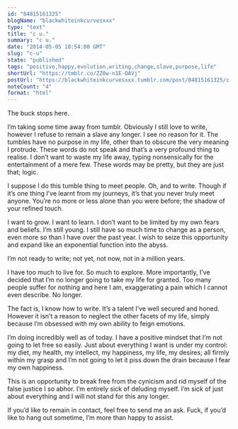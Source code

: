 ```yaml
---
id: "84815161325"
blogName: "blackwhiteinkcurvesxxx"
type: "text"
title: "c u."
summary: "c u."
date: "2014-05-05 10:54:00 GMT"
slug: "c-u"
state: "published"
tags: "positive,happy,evolution,writing,change,slave,purpose,life"
shortUrl: "https://tmblr.co/ZZ0w-n1E-OAVj"
postUrl: "https://blackwhiteinkcurvesxxx.tumblr.com/post/84815161325/c-u"
noteCount: "4"
format: "html"
---
```


The buck stops here.

I’m taking some time away from tumblr. Obviously I still love to write, however I refuse to remain a slave any longer. I see no reason for it. The tumbles have no purpose in my life, other than to obscure the very meaning I protrude. These words do not speak and that’s a very profound thing to realise. I don’t want to waste my life away, typing nonsensically for the entertainment of a mere few. These words may be pretty, but they are just that; logic.

I suppose I do this tumble thing to meet people. Oh, and to write. Though if it’s one thing I’ve learnt from my journeys, it’s that you never truly meet anyone. You’re no more or less alone than you were before; the shadow of your refined touch.

I want to grow. I want to learn. I don’t want to be limited by my own fears and beliefs. I’m still young. I still have so much time to change as a person, even more so than I have over the past year. I wish to seize this opportunity and expand like an exponential function into the abyss. 

I’m not ready to write; not yet, not now, not in a million years.

I have too much to live for. So much to explore. More importantly, I’ve decided that I’m no longer going to take my life for granted. Too many people suffer for nothing and here I am, exaggerating a pain which I cannot even describe. No longer.

The fact is, I know how to write. It’s a talent I’ve well secured and honed. However it isn’t a reason to neglect the other facets of my life, simply because I’m obsessed with my own ability to feign emotions.

I’m doing incredibly well as of today. I have a positive mindset that I’m not going to let free so easily. Just about everything I want is under my control: my diet, my health, my intellect, my happiness, my life, my desires; all firmly within my grasp and I’m not going to let it piss down the drain because I fear my own happiness.

This is an opportunity to break free from the cynicism and rid myself of the false justice I so abhor. I’m entirely sick of deluding myself. I’m sick of just about everything and I will not stand for this any longer.

If you’d like to remain in contact, feel free to send me an ask. Fuck, if you’d like to hang out sometime, I’m more than happy to assist.